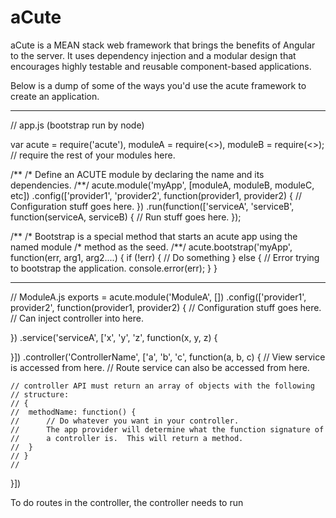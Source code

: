 aCute
=====

aCute is a MEAN stack web framework that brings the benefits of Angular to the server.  It uses dependency injection and a modular design that encourages highly testable and reusable component-based applications. 

Below is a dump of some of the ways you'd use the acute framework to create an application.

-------------------------------------------------
// app.js (bootstrap run by node)

var acute = require('acute'),
    moduleA = require(<<moduleA>>),
    moduleB = require(<<moduleB>>);
    // require the rest of your modules here.
    
/**
 /* Define an ACUTE module by declaring the name and its dependencies.
 /**/
acute.module('myApp', [moduleA, moduleB, moduleC, etc])
    .config(['provider1', 'provider2', function(provider1, provider2) {
        // Configuration stuff goes here.
    })
    .run(function(['serviceA', 'serviceB', function(serviceA, serviceB) {
        // Run stuff goes here.
    });

/**
 /* Bootstrap is a special method that starts an acute app using the named module
 /* method as the seed.
 /**/
acute.bootstrap('myApp', function(err, arg1, arg2....) {
    if (!err) {
        // Do something
    } else {
        // Error trying to bootstrap the application.
        console.error(err);
    }
}

---------------------------------------------------
// ModuleA.js
exports = acute.module('ModuleA', [])
.config(['provider1', provider2', function(provider1, provider2) {
    // Configuration stuff goes here.
    // Can inject controller into here.
    
})
.service('serviceA', ['x', 'y', 'z', function(x, y, z) {

}])
.controller('ControllerName', ['a', 'b', 'c', function(a, b, c) {
    // View service is accessed from here.
    // Route service can also be accessed from here.
    
    // controller API must return an array of objects with the following
    // structure:
    // {
    //  methodName: function() {
    //      // Do whatever you want in your controller.
    //      The app provider will determine what the function signature of 
    //      a controller is.  This will return a method.
    //  }
    // }
    //
    
}])

To do routes in the controller, the controller needs to run 
